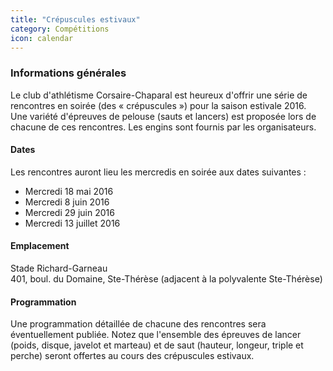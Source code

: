 ```yaml
---
title: "Crépuscules estivaux"
category: Compétitions
icon: calendar
---
```


### Informations générales

Le club d'athlétisme Corsaire-Chaparal est heureux d'offrir une série de rencontres en soirée (des « crépuscules ») pour la saison estivale 2016. Une variété d'épreuves de pelouse (sauts et lancers) est proposée lors de chacune de ces rencontres. Les engins sont fournis par les organisateurs.

#### Dates

Les rencontres auront lieu les mercredis en soirée aux dates suivantes :

* Mercredi 18 mai 2016
* Mercredi 8 juin 2016
* Mercredi 29 juin 2016
* Mercredi 13 juillet 2016

#### Emplacement

Stade Richard-Garneau  
401, boul. du Domaine, Ste-Thérèse (adjacent à la polyvalente Ste-Thérèse)

#### Programmation

Une programmation détaillée de chacune des rencontres sera éventuellement publiée. Notez que l'ensemble des épreuves de lancer (poids, disque, javelot et marteau) et de saut (hauteur, longeur, triple et perche) seront offertes au cours des crépuscules estivaux.
